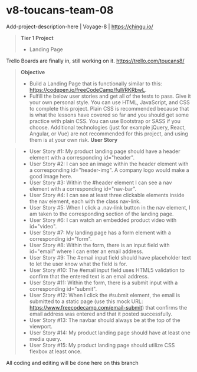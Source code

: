 # v8-toucans-team-08
Add-project-description-here | Voyage-8 | https://chingu.io/

> **Tier 1 Project**
> - Landing Page

Trello Boards are finally in, still working on it.
https://trello.com/toucans8/


> **Objective**
> - Build a Landing Page that is functionally similar to this: https://codepen.io/freeCodeCamp/full/RKRbwL.
> - Fulfill the below user stories and get all of the tests to pass. Give it your own personal style.
You can use HTML, JavaScript, and CSS to complete this project. Plain CSS is recommended because that is what the lessons have covered so far and you should get some practice with plain CSS. You can use Bootstrap or SASS if you choose. Additional technologies (just for example jQuery, React, Angular, or Vue) are not recommended for this project, and using them is at your own risk. 
> **User Story**

> - User Story #1: My product landing page should have a header element with a corresponding id="header".
> - User Story #2: I can see an image within the header element with a corresponding id="header-img". A company logo would make a good image here.
> - User Story #3: Within the #header element I can see a nav element with a corresponding id="nav-bar".
> - User Story #4: I can see at least three clickable elements inside the nav element, each with the class nav-link.
> - User Story #5: When I click a .nav-link button in the nav element, I am taken to the corresponding section of the landing page.
> - User Story #6: I can watch an embedded product video with id="video".
> - User Story #7: My landing page has a form element with a corresponding id="form".
> - User Story #8: Within the form, there is an input field with id="email" where I can enter an email address.
> - User Story #9: The #email input field should have placeholder text to let the user know what the field is for.
> - User Story #10: The #email input field uses HTML5 validation to confirm that the entered text is an email address.
> - User Story #11: Within the form, there is a submit input with a corresponding id="submit".
> - User Story #12: When I click the #submit element, the email is submitted to a static page (use this mock URL: https://www.freecodecamp.com/email-submit) that confirms the email address was entered and that it posted successfully.
> - User Story #13: The navbar should always be at the top of the viewport.
> - User Story #14: My product landing page should have at least one media query.
> - User Story #15: My product landing page should utilize CSS flexbox at least once.

All coding and editing will be done here on this branch
